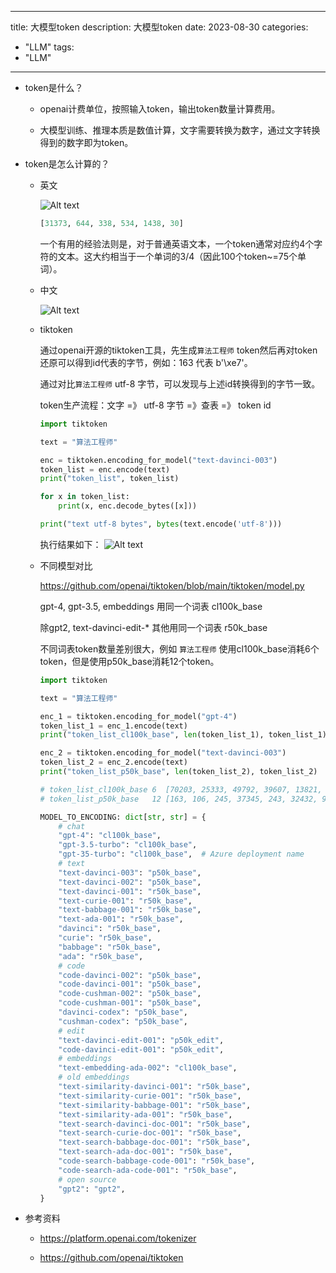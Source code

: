 
---
title: 大模型token
description: 大模型token
date: 2023-08-30
categories:
  - "LLM"
tags:
  - "LLM"

---

+ token是什么？
  
  + openai计费单位，按照输入token，输出token数量计算费用。

  + 大模型训练、推理本质是数值计算，文字需要转换为数字，通过文字转换得到的数字即为token。

+ token是怎么计算的？
  
  + 英文
  
    ![Alt text](/img/image.png)
    ```python
    [31373, 644, 338, 534, 1438, 30]
    ```
    一个有用的经验法则是，对于普通英语文本，一个token通常对应约4个字符的文本。这大约相当于一个单词的3/4（因此100个token~=75个单词）。
  
  + 中文

    ![Alt text](/img/image-1.png)

  + tiktoken
  
    通过openai开源的tiktoken工具，先生成`算法工程师` token然后再对token还原可以得到id代表的字节，例如：163 代表 b'\xe7'。

    通过对比`算法工程师` utf-8 字节，可以发现与上述id转换得到的字节一致。

    token生产流程：文字 =》 utf-8 字节 =》查表 =》 token id

    ```python
    import tiktoken

    text = "算法工程师"

    enc = tiktoken.encoding_for_model("text-davinci-003")
    token_list = enc.encode(text)
    print("token_list", token_list)

    for x in token_list:
        print(x, enc.decode_bytes([x]))

    print("text utf-8 bytes", bytes(text.encode('utf-8')))
    ```

    执行结果如下：
    ![Alt text](/img/image-5.png)

  + 不同模型对比
  
    https://github.com/openai/tiktoken/blob/main/tiktoken/model.py

    gpt-4, gpt-3.5, embeddings 用同一个词表 cl100k_base

    除gpt2, text-davinci-edit-* 其他用同一个词表 r50k_base

    不同词表token数量差别很大，例如 `算法工程师` 使用cl100k_base消耗6个token，但是使用p50k_base消耗12个token。

    ```python
    import tiktoken

    text = "算法工程师"

    enc_1 = tiktoken.encoding_for_model("gpt-4")
    token_list_1 = enc_1.encode(text)
    print("token_list_cl100k_base", len(token_list_1), token_list_1)

    enc_2 = tiktoken.encoding_for_model("text-davinci-003")
    token_list_2 = enc_2.encode(text)
    print("token_list_p50k_base", len(token_list_2), token_list_2)

    # token_list_cl100k_base 6  [70203, 25333, 49792, 39607, 13821, 230]
    # token_list_p50k_base   12 [163, 106, 245, 37345, 243, 32432, 98, 163, 101, 233, 30585, 230]

    ```


    ```python
    MODEL_TO_ENCODING: dict[str, str] = {
        # chat
        "gpt-4": "cl100k_base",
        "gpt-3.5-turbo": "cl100k_base",
        "gpt-35-turbo": "cl100k_base",  # Azure deployment name
        # text
        "text-davinci-003": "p50k_base",
        "text-davinci-002": "p50k_base",
        "text-davinci-001": "r50k_base",
        "text-curie-001": "r50k_base",
        "text-babbage-001": "r50k_base",
        "text-ada-001": "r50k_base",
        "davinci": "r50k_base",
        "curie": "r50k_base",
        "babbage": "r50k_base",
        "ada": "r50k_base",
        # code
        "code-davinci-002": "p50k_base",
        "code-davinci-001": "p50k_base",
        "code-cushman-002": "p50k_base",
        "code-cushman-001": "p50k_base",
        "davinci-codex": "p50k_base",
        "cushman-codex": "p50k_base",
        # edit
        "text-davinci-edit-001": "p50k_edit",
        "code-davinci-edit-001": "p50k_edit",
        # embeddings
        "text-embedding-ada-002": "cl100k_base",
        # old embeddings
        "text-similarity-davinci-001": "r50k_base",
        "text-similarity-curie-001": "r50k_base",
        "text-similarity-babbage-001": "r50k_base",
        "text-similarity-ada-001": "r50k_base",
        "text-search-davinci-doc-001": "r50k_base",
        "text-search-curie-doc-001": "r50k_base",
        "text-search-babbage-doc-001": "r50k_base",
        "text-search-ada-doc-001": "r50k_base",
        "code-search-babbage-code-001": "r50k_base",
        "code-search-ada-code-001": "r50k_base",
        # open source
        "gpt2": "gpt2",
    }
    ```

+ 参考资料
  
    +  https://platform.openai.com/tokenizer

    + https://github.com/openai/tiktoken
